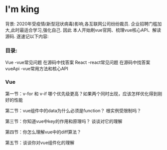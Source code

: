# I'm king
背景: 2020年受疫情(新型冠状病毒)影响,各互联网公司纷纷裁员. 企业招聘门槛加大,此时最适合学习,强化自己.
因此 本人开始刷vue官网、梳理vue核心API、解读源码. 遂速记以下内容:

### 目录:

Vue    -vue常见问题  在源码中找答案
React  -react常见问题  在源码中找答案
vueApi -vue常用方法和核心API

### Vue
第一节：v-for 和 v-if 哪个优先级更高？如果两个同时出现，应该怎样优化得到刚好的性能

第二节：vue组件中的data为什么必须是function？ 根实例受限制吗？

第三节：你知道vue中key的作用和原理吗？ 谈谈对它的理解

第四节：你怎么理解vue中的diff算法？

第五节：谈谈你对vue组件化的理解